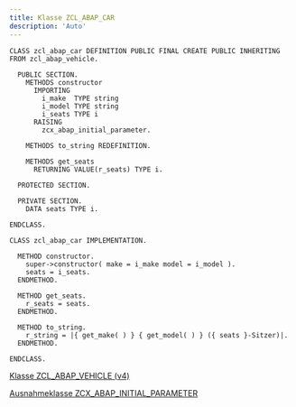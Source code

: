 ```yaml
---
title: Klasse ZCL_ABAP_CAR
description: 'Auto'
---
```


```abap
CLASS zcl_abap_car DEFINITION PUBLIC FINAL CREATE PUBLIC INHERITING FROM zcl_abap_vehicle.

  PUBLIC SECTION.
    METHODS constructor
      IMPORTING
        i_make  TYPE string
        i_model TYPE string
        i_seats TYPE i
      RAISING
        zcx_abap_initial_parameter.

    METHODS to_string REDEFINITION.

    METHODS get_seats
      RETURNING VALUE(r_seats) TYPE i.

  PROTECTED SECTION.

  PRIVATE SECTION.
    DATA seats TYPE i.

ENDCLASS.

CLASS zcl_abap_car IMPLEMENTATION.

  METHOD constructor.
    super->constructor( make = i_make model = i_model ).
    seats = i_seats.
  ENDMETHOD.

  METHOD get_seats.
    r_seats = seats.
  ENDMETHOD.

  METHOD to_string.
    r_string = |{ get_make( ) } { get_model( ) } ({ seats }-Sitzer)|.
  ENDMETHOD.
  
ENDCLASS.
```

[Klasse ZCL_ABAP_VEHICLE (v4)](../classes/zcl_abap_vehicle_v4.md)

[Ausnahmeklasse ZCX_ABAP_INITIAL_PARAMETER](../classes/zcx_abap_initial_parameter.md)
